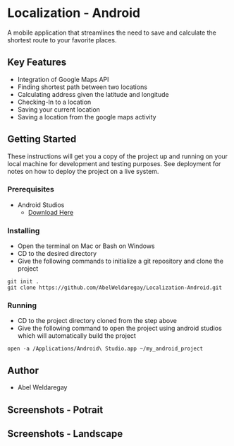 # Localization - Android

A mobile application that streamlines the need to save and calculate the shortest route to your favorite places. 

## Key Features
- Integration of Google Maps API
- Finding shortest path between two locations
- Calculating address given the latitude and longitude
- Checking-In to a location
- Saving your current location
- Saving a location from the google maps activity

## Getting Started

These instructions will get you a copy of the project up and running on your local machine for development and testing purposes. See deployment for notes on how to deploy the project on a live system.

### Prerequisites
- Android Studios
   - [Download Here](https://developer.android.com/studio)

### Installing

- Open the terminal on Mac or Bash on Windows
- CD to the desired directory
- Give the following commands to initialize a git repository and clone the project

```
git init .
git clone https://github.com/AbelWeldaregay/Localization-Android.git
```
### Running
- CD to the project directory cloned from the step above
- Give the following command to open the project using android studios which will automatically build the project

```
open -a /Applications/Android\ Studio.app ~/my_android_project

```


## Author
- Abel Weldaregay

## Screenshots - Potrait

## Screenshots - Landscape
